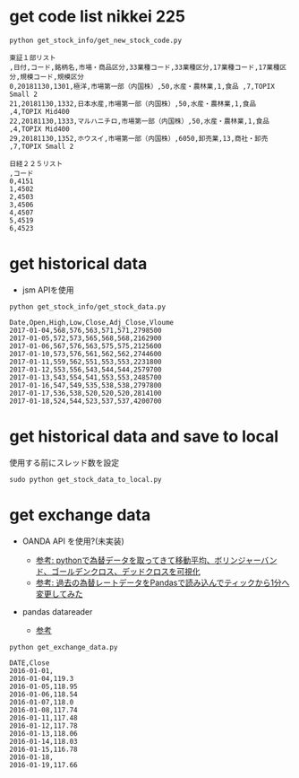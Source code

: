 # get code list nikkei 225
```
python get_stock_info/get_new_stock_code.py
```

```
東証１部リスト
,日付,コード,銘柄名,市場・商品区分,33業種コード,33業種区分,17業種コード,17業種区分,規模コード,規模区分
0,20181130,1301,極洋,市場第一部（内国株）,50,水産・農林業,1,食品 ,7,TOPIX Small 2
21,20181130,1332,日本水産,市場第一部（内国株）,50,水産・農林業,1,食品 ,4,TOPIX Mid400
22,20181130,1333,マルハニチロ,市場第一部（内国株）,50,水産・農林業,1,食品 ,4,TOPIX Mid400
29,20181130,1352,ホウスイ,市場第一部（内国株）,6050,卸売業,13,商社・卸売 ,7,TOPIX Small 2

日経２２５リスト
,コード
0,4151
1,4502
2,4503
3,4506
4,4507
5,4519
6,4523
```

# get historical data
- jsm APIを使用
```
python get_stock_info/get_stock_data.py
```

```
Date,Open,High,Low,Close,Adj_Close,Vloume
2017-01-04,568,576,563,571,571,2798500
2017-01-05,572,573,565,568,568,2162900
2017-01-06,567,576,563,575,575,2125600
2017-01-10,573,576,561,562,562,2744600
2017-01-11,559,562,551,553,553,2231800
2017-01-12,553,556,543,544,544,2579700
2017-01-13,543,554,541,553,553,2485700
2017-01-16,547,549,535,538,538,2797800
2017-01-17,536,538,520,520,520,2814100
2017-01-18,524,544,523,537,537,4200700
```

# get historical data and save to local
使用する前にスレッド数を設定
```
sudo python get_stock_data_to_local.py
```

# get exchange data
- OANDA API を使用?(未実装)
  - [参考: pythonで為替データを取ってきて移動平均、ボリンジャーバンド、ゴールデンクロス、デッドクロスを可視化](http://swdrsker.hatenablog.com/entry/2018/05/18/070000)
  - [参考: 過去の為替レートデータをPandasで読み込んでティックから1分へ変更してみた](http://www.algo-fx-blog.com/archived-fx-dataset-tick-to-1min/)

- pandas datareader
  - [参考](https://python.askbox.net/2018/06/10/python%E3%81%A7%E7%82%BA%E6%9B%BF%E3%83%AC%E3%83%BC%E3%83%88%E3%82%92csv%E3%83%95%E3%82%A1%E3%82%A4%E3%83%AB%E3%81%AB%E6%9B%B8%E3%81%8D%E5%87%BA%E3%81%99/)

```
python get_exchange_data.py
```

```
DATE,Close
2016-01-01,
2016-01-04,119.3
2016-01-05,118.95
2016-01-06,118.54
2016-01-07,118.0
2016-01-08,117.74
2016-01-11,117.48
2016-01-12,117.78
2016-01-13,118.06
2016-01-14,118.03
2016-01-15,116.78
2016-01-18,
2016-01-19,117.66
```
